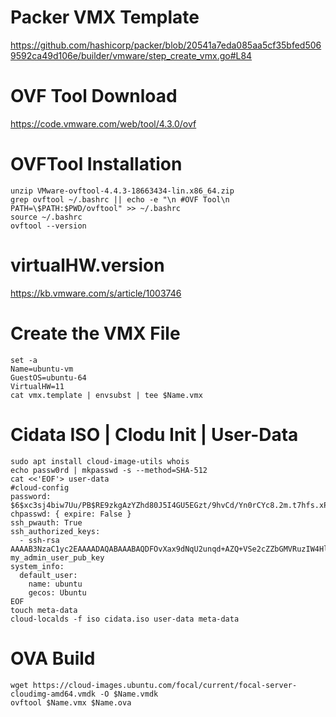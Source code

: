 # Packer VMX Template
https://github.com/hashicorp/packer/blob/20541a7eda085aa5cf35bfed5069592ca49d106e/builder/vmware/step_create_vmx.go#L84

# OVF Tool Download
https://code.vmware.com/web/tool/4.3.0/ovf

# OVFTool Installation
```
unzip VMware-ovftool-4.4.3-18663434-lin.x86_64.zip
grep ovftool ~/.bashrc || echo -e "\n #OVF Tool\n PATH=\$PATH:$PWD/ovftool" >> ~/.bashrc
source ~/.bashrc
ovftool --version
```

# virtualHW.version
https://kb.vmware.com/s/article/1003746

# Create the VMX File
```
set -a
Name=ubuntu-vm
GuestOS=ubuntu-64
VirtualHW=11
cat vmx.template | envsubst | tee $Name.vmx
```

# Cidata ISO | Clodu Init | User-Data
```
sudo apt install cloud-image-utils whois
echo passw0rd | mkpasswd -s --method=SHA-512
cat <<'EOF'> user-data
#cloud-config
password: $6$xc3sj4biw7Uu/PB$RE9zkgAzYZhd80J5I4GU5EGzt/9hvCd/Yn0rCYc8.2m.t7hfs.xPT6m/lndEEhLnW8ADGv9PD4ESZT634TnJQ.
chpasswd: { expire: False }
ssh_pwauth: True
ssh_authorized_keys:
  - ssh-rsa AAAAB3NzaC1yc2EAAAADAQABAAABAQDFOvXax9dNqU2unqd+AZQ+VSe2cZZbGMVRuzIW4Hl6Ji69R0zkWih0vuP2psRA/uWTg1XqFKisCp9Z1XQcBbH2WLhnIWhykeLOHtBdEQqUApKj+BrKnyDmBbCourUwAcuUQSRPeRBOg5hwReviIebwvELmwc8ab1r0X+nbCDwVdohTpwNnxHp5MTO0WADLdP0oDQy2hhVaiParCWdVvgfDauQ2IpgeN6tE5sUvsDyYLaYp/dIhddA/Dwh9sWEFfN7ERMSHJw/A/3GsQ49a8+w6lamgcfNDKK7hE9F5vn95fzhge0jj6Yl8NTXOzoMfpvPo3Q+uCbu+GRMlRAK3hcHP my_admin_user_pub_key
system_info:
  default_user:
    name: ubuntu
    gecos: Ubuntu
EOF
touch meta-data
cloud-localds -f iso cidata.iso user-data meta-data
```

# OVA Build
```
wget https://cloud-images.ubuntu.com/focal/current/focal-server-cloudimg-amd64.vmdk -O $Name.vmdk
ovftool $Name.vmx $Name.ova
```